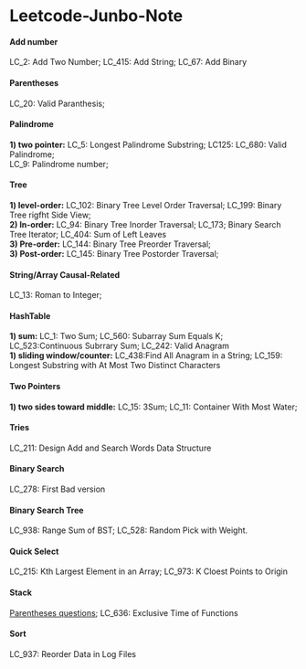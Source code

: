 # Leetcode-Junbo-Note
#### Add number
LC_2: Add Two Number; LC_415: Add String; LC_67: Add Binary

#### Parentheses
LC_20: Valid Paranthesis; 

#### Palindrome
**1) two pointer:** LC_5: Longest Palindrome Substring; LC125: LC_680: Valid Palindrome;   <br />
LC_9: Palindrome number; 

#### Tree 
**1) level-order:**  LC_102: Binary Tree Level Order Traversal; LC_199: Binary Tree rigfht Side View; <br />
**2) In-order:** LC_94: Binary Tree Inorder Traversal; LC_173; Binary Search Tree Iterator; LC_404: Sum of Left Leaves<br />
**3) Pre-order:** LC_144: Binary Tree Preorder Traversal; <br />
**3) Post-order:** LC_145: Binary Tree Postorder Traversal; 

#### String/Array Causal-Related
LC_13: Roman to Integer; 

#### HashTable
**1) sum:** LC_1: Two Sum; LC_560: Subarray Sum Equals K; LC_523:Continuous Subrrary Sum; LC_242: Valid Anagram <br />
**1) sliding window/counter:**  LC_438:Find All Anagram in a String; LC_159:  Longest Substring with At Most Two Distinct Characters

#### Two Pointers
**1) two sides toward middle:** LC_15: 3Sum; LC_11: Container With Most Water;

#### Tries
LC_211: Design Add and Search Words Data Structure


#### Binary Search
LC_278: First Bad version

#### Binary Search Tree
LC_938: Range Sum of BST; LC_528: Random Pick with Weight. 

#### Quick Select
LC_215: Kth Largest Element in an Array; LC_973: K Cloest Points to Origin

#### Stack
[Parentheses questions](#parentheses); LC_636: Exclusive Time of Functions

#### Sort
LC_937: Reorder Data in Log Files






